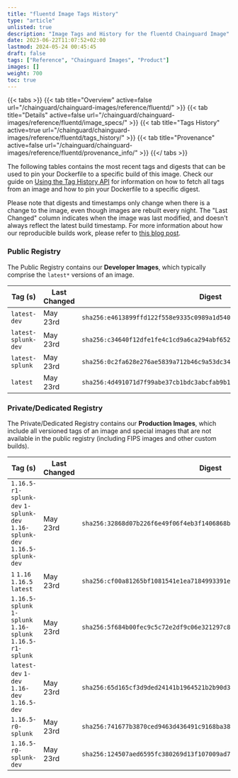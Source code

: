 ```yaml
---
title: "fluentd Image Tags History"
type: "article"
unlisted: true
description: "Image Tags and History for the fluentd Chainguard Image"
date: 2023-06-22T11:07:52+02:00
lastmod: 2024-05-24 00:45:45
draft: false
tags: ["Reference", "Chainguard Images", "Product"]
images: []
weight: 700
toc: true
---
```


{{< tabs >}}
{{< tab title="Overview" active=false url="/chainguard/chainguard-images/reference/fluentd/" >}}
{{< tab title="Details" active=false url="/chainguard/chainguard-images/reference/fluentd/image_specs/" >}}
{{< tab title="Tags History" active=true url="/chainguard/chainguard-images/reference/fluentd/tags_history/" >}}
{{< tab title="Provenance" active=false url="/chainguard/chainguard-images/reference/fluentd/provenance_info/" >}}
{{</ tabs >}}

The following tables contains the most recent tags and digests that can be used to pin your Dockerfile to a specific build of this image. Check our guide on [Using the Tag History API](/chainguard/chainguard-images/using-the-tag-history-api/) for information on how to fetch all tags from an image and how to pin your Dockerfile to a specific digest.

Please note that digests and timestamps only change when there is a change to the image, even though images are rebuilt every night. The "Last Changed" column indicates when the image was last modified, and doesn't always reflect the latest build timestamp. For more information about how our reproducible builds work, please refer to [this blog post](https://www.chainguard.dev/unchained/reproducing-chainguards-reproducible-image-builds).

### Public Registry
The Public Registry contains our **Developer Images**, which typically comprise the `latest*` versions of an image.

| Tag (s)              | Last Changed | Digest                                                                    |
|----------------------|--------------|---------------------------------------------------------------------------|
|  `latest-dev`        | May 23rd     | `sha256:e4613899ffd122f558e9335c0989a1d5406b9d481aaa84644573653e24c9e752` |
|  `latest-splunk-dev` | May 23rd     | `sha256:c34640f12dfe1fe4c1cd9a6ca294abf6520fc2f0b067f1a3c8642fcf1eee6a91` |
|  `latest-splunk`     | May 23rd     | `sha256:0c2fa628e276ae5839a712b46c9a53dc34ebcd592ef6c62198b50d93c07c29a4` |
|  `latest`            | May 23rd     | `sha256:4d491071d7f99abe37cb1bdc3abcfab9b12339be0a19b316b3132bb100d6d513` |


### Private/Dedicated Registry
The Private/Dedicated Registry contains our **Production Images**, which include all versioned tags of an image and special images that are not available in the public registry (including FIPS images and other custom builds).

| Tag (s)                                                                      | Last Changed | Digest                                                                    |
|------------------------------------------------------------------------------|--------------|---------------------------------------------------------------------------|
|  `1.16.5-r1-splunk-dev` `1-splunk-dev` `1.16-splunk-dev` `1.16.5-splunk-dev` | May 23rd     | `sha256:32868d07b226f6e49f06f4eb3f1406868b14a6968aa70e1ff86543d2a49f188f` |
|  `1` `1.16` `1.16.5` `latest`                                                | May 23rd     | `sha256:cf00a81265bf1081541e1ea7184993391ee8a34e27f0a0a4c4a50a4aeff6ca8c` |
|  `1.16.5-splunk` `1-splunk` `1.16-splunk` `1.16.5-r1-splunk`                 | May 23rd     | `sha256:5f684b00fec9c5c72e2df9c06e321297c86aec5c6c3f990b9539f07c47171402` |
|  `latest-dev` `1-dev` `1.16-dev` `1.16.5-dev`                                | May 23rd     | `sha256:65d165cf3d9ded24141b1964521b2b90d3fb3d333db3f82c020deef650d16ba6` |
|  `1.16.5-r0-splunk`                                                          | May 23rd     | `sha256:741677b3870ced9463d436491c9168ba3861acc2f66fb6e4d469418bde6e670a` |
|  `1.16.5-r0-splunk-dev`                                                      | May 23rd     | `sha256:124507aed6595fc380269d13f107009ad72fe0fc20ad31dad9b531a7da1f157f` |

